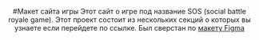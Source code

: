 <center>

#Макет сайта игры
 Этот сайт о игре под название SOS (social battle royale game).
Этот проект состоит из нескольких секций о которых вы узнаете если перейдете по ссылке.
Был сверстан по [макету Figma](https://www.figma.com/file/Jq3o3TQgikQvsAMhx6SLqv/SOS?type=design&node-id=0-1&mode=design&t=phnsIRneK4s7RJ88-0)

</center>